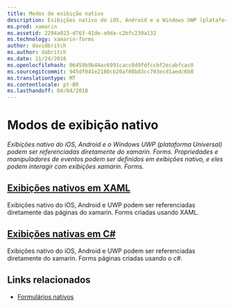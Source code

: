 ```yaml
---
title: Modos de exibição nativo
description: Exibições nativo do iOS, Android e o Windows UWP (plataforma Universal) podem ser referenciadas diretamente do xamarin. Forms. Propriedades e manipuladores de eventos podem ser definidos em exibições nativo, e eles podem interagir com exibições xamarin. Forms.
ms.prod: xamarin
ms.assetid: 2294a023-d763-41de-a9da-c2bfc239a132
ms.technology: xamarin-forms
author: davidbritch
ms.author: dabritch
ms.date: 11/24/2016
ms.openlocfilehash: 06459b9b44ac6991cacc8d9fdfccbf2ecabfcac0
ms.sourcegitcommit: 945df041e2180cb20af08b83cc703ecd1aedc6b0
ms.translationtype: MT
ms.contentlocale: pt-BR
ms.lasthandoff: 04/04/2018
---
```

# <a name="native-views"></a>Modos de exibição nativo

_Exibições nativo do iOS, Android e o Windows UWP (plataforma Universal) podem ser referenciadas diretamente do xamarin. Forms. Propriedades e manipuladores de eventos podem ser definidos em exibições nativo, e eles podem interagir com exibições xamarin. Forms._

## <a name="native-views-in-xamlxamlmd"></a>[Exibições nativos em XAML](xaml.md)

Exibições nativo do iOS, Android e UWP podem ser referenciadas diretamente das páginas do xamarin. Forms criadas usando XAML.

## <a name="native-views-in-ccodemd"></a>[Exibições nativas em C#](code.md)

Exibições nativo do iOS, Android e UWP podem ser referenciadas diretamente do xamarin. Forms páginas criadas usando o c#.


## <a name="related-links"></a>Links relacionados

- [Formulários nativos](~/xamarin-forms/platform/native-forms.md)
